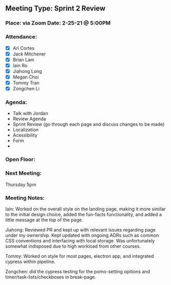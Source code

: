 ## Meeting Type: Sprint 2 Review
### Place: via Zoom					Date: 2-25-21 @ 5:00PM
				
### Attendance:   
- [x] Ari Cortes			
- [x] Jack Mitchener
- [x] Brian Lam				
- [x] Iain Ro
- [x] Jiahong Long			
- [x] Megan Choi
- [x] Tommy Tran			
- [x] Zongchen Li

### Agenda:
- Talk with Jordan
- Review Agenda
- Sprint Review (go through each page and discuss changes to be made)
- Localization
- Acessibility
- Form
- 

### Open Floor:

### Next Meeting:
Thursday 5pm
### Meeting Notes:

Iain: Worked on the overall style on the landing page, making it more similar to the initial design choice, added the fun-facts functionality, and added a little message at the top of the page.

Jiahong: Reviewed PR and kept up with relevant issues regarding page under my ownership. Kept updated with ongoing ADRs such as common CSS conventions and interfacing with local storage. Was unfortunately somewhat indisposed due to high workload from other courses.

Tommy: Worked on style for most pages, electron app, and integrated cypress within pipeline.

Zongchen: did the cypress testing for the pomo-setting opitions and timer/task-lists/checkboxes in break-page.
